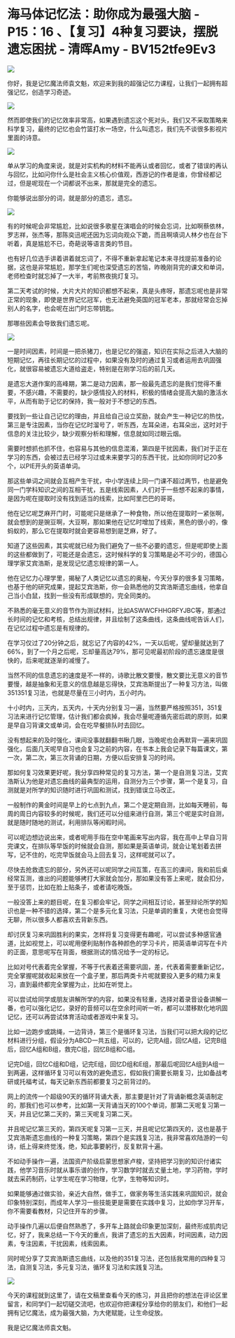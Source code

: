 # 海马体记忆法：助你成为最强大脑 - P15：16 、【复习】4种复习要诀，摆脱遗忘困扰 - 清晖Amy - BV152tfe9Ev3

![](img/fea4b52ba6a6c17bb2f8eb6ce2dd8518_0.png)

你好，我是记忆魔法师袁文魁，欢迎来到我的超强记忆力课程，让我们一起拥有超强记忆，创造学习奇迹。

![](img/fea4b52ba6a6c17bb2f8eb6ce2dd8518_2.png)

然而即使我们的记忆效率非常高，如果遇到遗忘这个死对头，我们又不采取策略来科学复习，最终的记忆也会竹篮打水一场空，什么叫遗忘，我们先不谈很多影视片里面的诗意。



![](img/fea4b52ba6a6c17bb2f8eb6ce2dd8518_4.png)

单从学习的角度来说，就是对实机构的材料不能再认或者回忆，或者了错误的再认与回忆，比如问你什么是社会主义核心价值观，西游记的作者是谁，你曾经都记过，但是呢现在一个词都说不出来，那就是完全的遗忘。

你能够说出部分的词，就是部分的遗忘，遗忘。

![](img/fea4b52ba6a6c17bb2f8eb6ce2dd8518_6.png)

有的时候呢会非常尴尬，比如说很多歌星在演唱会的时候会忘词，比如啊蔡依林，罗志祥，张杰等，那陈奕迅呢还因为忘词向观众下跪，而且啊填词人林夕也在台下听着，真是尴尬不已，奇葩说等语言类的节目。

也有好几位选手讲着讲着就忘词了，不得不重新拿起笔记本来寻找提前准备的论据，这也是非常尴尬，那学生们呢也深受遗忘的苦恼，昨晚刚背完的课文和单词，老师检查时就忘掉了一大半，考前熬夜挑灯复习。

第二天考试的时候，大片大片的知识都想不起来，真是头疼呀，那遗忘呢也是非常正常的现象，即使是世界记忆冠军，也无法避免英国的冠军老本，那就经常会忘掉别人的名字，也会呢在出门时忘带钥匙。

那哪些因素会导致我们遗忘呢。

![](img/fea4b52ba6a6c17bb2f8eb6ce2dd8518_8.png)

一是时间因素，时间是一把杀猪刀，也是记忆的强盗，知识在实际之后进入大脑的短期记忆，再往长期记忆的过程中，如果没有及时的通过复习或者运用去巩固强化，就很容易被遗忘大道给盗走，特别是在刚学习后的前几天。

是遗忘大道作案的高峰期，第二是动力因素，那一般最先遗忘的是我们觉得不重要，不感兴趣，不需要的，缺少感情投入的材料，积极的情绪会提高大脑的激活水平，从而有助于记忆的保持，我一般对于不想记的东西。

要找到一些让自己记忆的理由，并且给自己设立奖励，就会产生一种记忆的热忱，第三是专注因素，当你在记忆时溜号了，听东西，左耳朵进，右耳朵出，这时对于信息的关注比较少，缺少观察分析和理解，信息就如同过眼云烟。

需要时想抓也抓不住，也容易与其他的信息混淆，第四是干扰因素，我们对于正在学习的东西，会被过去已经学习过或未来要学习的东西干扰，比如你同时记20多个，以PIE开头的英语单词。

那这些单词之间就会互相产生干扰，中小学连续上同一门课不超过两节，也是避免同一门学科知识之间的互相干扰，五是线索因素，人们对于一些想不起来的事情，是因为呢在提取时没有找到适当的线索，比如阿里巴巴的哥哥。

他在记忆呢芝麻开门时，可能呢只是继承了一种食物，所以他在提取时一紧张啊，就会想到的是豌豆啊，大豆啊，那如果他在记忆时增加了线索，黑色的很小的，像蚂蚁的，那么它在提取时就会更容易想到是芝麻，好了。

知道了这些因素，其实呢就已经为我们避免了一些不必要的遗忘，但是呢即使上面的这些都做到了，可能还是会遗忘，这时候科学的复习策略是必不可少的，德国心理学家艾宾浩斯，是发现记忆遗忘规律的第一人。

他在记忆力心理学里，揭秘了人类记忆以遗忘的奥秘，今天分享的很多复习策略，也基于他的研究成果，提起艾宾浩斯，你一会熟悉他的艾宾浩斯遗忘曲线，他拿自己当小白鼠，找到一些没有形成联想的，完全同类的。

不熟悉的毫无意义的音节作为测试材料，比如ASWWCFHHGRFYJBC等，那通过长时间的记忆和考核，总结出规律，并且绘制了这条曲线，这条曲线呢告诉人们，在记忆过程中遗忘是有规律的。

在学习仅过了20分钟之后，就忘记了内容的42%，一天以后呢，望却量就达到了66%，到了一个月之后呢，忘却量高达79%，那可见呢最初阶段的遗忘速度是很快的，后来呢就逐渐的减慢了。

当然不同的信息遗忘的速度是不一样的，诗歌比散文要慢，散文要比无意义的音节要慢，越是抽象和无意义的信息越是忘得快，艾宾浩斯提出了一种复习方法，叫做351351复习法，也就是尽量在三小时内，五小时内。

十小时内，三天内，五天内，十天内分别复习一遍，当然要严格按照351，351复习法来进行记忆管理，估计我们都会疯掉，我会尽量呢遵循先密后疏的原则，如果是早自习背课文或单词，会在吃早餐排队时去回忆。

没有想起来的及时强化，课间没事就翻翻书瞅几眼，当晚呢也会再默背一遍来巩固强化，后面几天呢早自习也会复习之前的内容，在书本上我会记录下每篇课文，第一次，第二次，第三次背诵的日期，方便以后安排复习的时间。

那如何复习效果更好呢，我分享四种常见的复习方法，第一个是自测复习法，艾宾浩斯认为他是对遗忘曲线的最典型的运用，自测分为三个步骤，第一个是复习，自测就是对所学的知识随时进行巩固和测试，找到错误立马改正。

一般制作的黄金时间是早上的七点到九点，第二个是定期自测，比如每天睡前，每周的周日内容较多的时候呢，我们还可以分组来进行自测，第三个呢是实时自测，就是随时随地的测试，利用排队等闲暇时间。

可以呢边想边说出来，或者呢用手指在空中笔画来写出内容，我在高中上早自习背完课文，在排队等早饭的时候就会自测，那如果是英语单词，就会让笔划着去拼写，记不住的，吃完早饭就会马上回去复习，这样呢就可以了。

尽快去抢救遗忘的部分，另外还可以呢同学之间互策，在高三的课间，我和前后桌经常互测，谁出的问题能够拷打大家就会加分，那如果没有答上来呢，就会扣分，至于惩罚，比如在脸上贴条子，或者请吃晚饭。

一般没答上来的题目呢，在复习都会牢记，同学之间相互讨论，甚至辩论所学的知识也是一种不错的选择，第二个是多元化复习法，只是单调的重复，大佬也会觉得无聊，所以很多人都喜欢去背新东西。

却讨厌复习来巩固胜利的果实，怎样将复习变得更有趣呢，可以尝试多种感官通道，比如视觉上，可以呢用便利贴制作各种颜色的学习卡片，把英语单词写在卡片的正面，意思呢写在背面，根据测试的情况给予一定的标记。

比如对号代表着完全掌握，不等于代表着还需要巩固，差，代表着需要重新记忆，完全掌握呢就收起来放在一个盒子里，那后两类卡片呢就要投入更多的精力来复习，直到最终都完全掌握为止，比如在听觉上。

可以尝试给同学或朋友讲解所学的内容，如果没有轻重，选择对着录音设备讲解一番，也可以强化记忆，录好的音频可以在空余时间听一听，都可以潜移默化地巩固记忆，还可以再尝试体育活动或者游戏中来复习。

比如一边跑步或跳绳，一边背诗，第三个是循环复习法，当我们可以把大段的记忆材料进行分组，假设分为ABCD一共五组，可以的，记完A组，回忆A组，记完B组后，回忆A组和B组，救完C组，回忆B组和C组。

记完D组，回忆C组和D组，记完E组，回忆D组和E组，那最后呢回忆A组到A组一到两遍，这样循环复习可以有效的避免遗忘，假如我们需要长期复习，比如备战考研或托福考试，每天记新东西前都要复习之前背过的。

网上的流传一个超级90天的循环背诵大表，那主要是针对了背诵新概念英语制定的，那我们也可以参考，比如第一天背诵当天的100个单词，那第二天呢复习第一天，并且记忆第二天的，第三天呢复习第二天。

并且呢记忆第三天的，第四天呢复习第一三天，并且呢记忆第四天的，这也是基于艾宾浩斯遗忘曲线的一种复习策略，第四个是实践复习法，我非常喜欢陆游的一句诗，纸上得来终觉浅，绝，知此事要躬行，反复默背十遍。

不如动手操作一遍，法国资产阶级启蒙思想家卢梭，坚持把学习到的知识付诸实践，他学习音乐时就从事乐谱的创作，学习数学时就去丈量土地，学习药物，学时就去采药制药，让学生呢在学习物理，化学，生物等知识时。

如果能够通过做实验，亲近大自然，做手工，做家务等生活实践来巩固知识，就会印象特别深刻，而成年人学习一些技能更是需要在实践中复习，比如你学习开车，你不需要看教材，只记住开车的步骤。

动手操作几遍以后便自然熟悉了，多开车上路就会印象更加深刻，最终形成肌肉记忆，好了，我来总结一下今天的重点，我讲了遗忘的五大因素，时间因素，动力因素，专注因素，干扰因素，线索因素。

同时呢分享了艾宾浩斯遗忘曲线，以及他的351复习法，还包括我常用的四种复习法，自测复习法，多元复习法，循环复习法和实践复习法。



![](img/fea4b52ba6a6c17bb2f8eb6ce2dd8518_10.png)

今天的课程就到这里了，请在文稿里查看今天的练习，并且把你的想法在评论区里留言，和同学们一起切磋交流吧，也欢迎你把课程分享给你的朋友们，和他们一起拥有记忆魔法，成为最强大脑，为大佬赋能，让生命绽放。

我是记忆魔法师袁文魁。